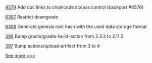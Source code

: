 
[4579](https://github.com/hyperledger/fabric/pull/4579) Add doc links to chaincode access control (backport #4576)

[6307](https://github.com/hyperledger/besu/pull/6307) Restrict downgrade

[6306](https://github.com/hyperledger/besu/pull/6306) Generate genesis root hash with the used data storage format

[398](https://github.com/hyperledger/iroha-java/pull/398) Bump gradle/gradle-build-action from 2.3.3 to 2.11.0

[397](https://github.com/hyperledger/iroha-java/pull/397) Bump actions/upload-artifact from 3 to 4


[See more >>>](https://start-here.hyperledger.org/pull-requests)
